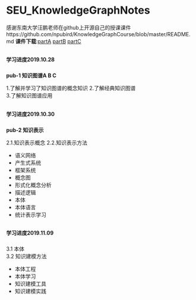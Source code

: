 # SEU_KnowledgeGraphNotes
感谢东南大学汪鹏老师在github上开源自己的授课课件https://github.com/npubird/KnowledgeGraphCourse/blob/master/README.md
**课件下载**:[partA](https://github.com/npubird/KnowledgeGraphCourse/blob/master/pub-1知识图谱概论A.pdf)   [partB](https://github.com/npubird/KnowledgeGraphCourse/blob/master/pub-1知识图谱概论B.pdf)   [partC](https://github.com/npubird/KnowledgeGraphCourse/blob/master/pub-1知识图谱概论C.pdf)

##
**学习进度2019.10.28**
###
**pub-1 知识图谱A B C**

1.了解并学习了知识图谱的概念知识 
2.了解经典知识图谱  
3.了解知识图谱应用  

##
**学习进度2019.10.30**
###
**pub-2 知识表示**

2.1.知识表示概念
2.2.知识表示方法
+ 语义网络  
+ 产生式系统  
+ 框架系统  
+ 概念图  
+ 形式化概念分析  
+ 描述逻辑  
+ 本体  
+ 本体语言  
+ 统计表示学习 

##
**学习进度2019.11.09**
###
3.1 本体  
3.2 知识建模方法 
+ 本体工程   
+ 本体学习  
+ 知识建模工具  
+ 知识建模实践  
